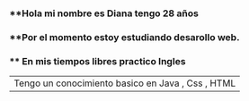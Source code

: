 <h3>**Hola mi nombre es Diana tengo 28 años </h3>
<h3>**Por el momento estoy estudiando desarollo web.</h3>
<h3>** En mis tiempos libres practico Ingles </h3>
<table><tr><td>Tengo un conocimiento basico en Java , Css , HTML</table></tr></td>
<img src="https://www.mytaskpanel.com/wp-content/uploads/2023/04/consulting-blog-09.webp/>


